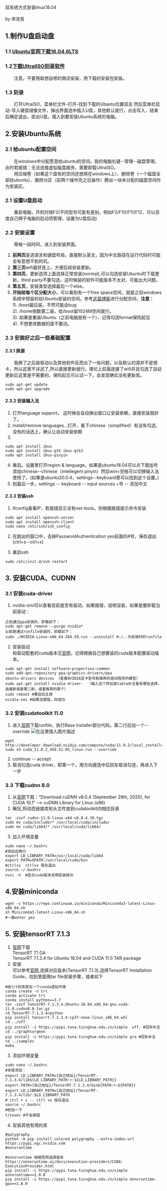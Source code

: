 双系统方式安装linux18.04\
\
by 宋尧哲

## 1.制作U盘启动盘
### 1.1 [Ubuntu官网下载18.04.6LTS](https://releases.ubuntu.com/18.04.6/?_ga=2.81622804.201014072.1658110110-1011758718.1649071342)
### 1.2[下载UltralISO刻录软件](https://www.ultraiso.com/)
&emsp;&emsp;注意，不要用联想自带的商店安装，用下载的安装包安装。
### 1.3 刻录
&emsp;&emsp;打开UltraISO，菜单栏文件-打开-找到下载的Ubantu位置双击 然后菜单栏启动-写入硬盘镜像文件，弹出界面选中插入U盘，其他默认就行，点击写入，结束后确定退出，拔出U盘，插入到要安装Ubuntu系统的电脑。
## 2.安装Ubuntu系统
### 2.1 给ubuntu配置空间
&emsp;&emsp;在windows中分配愿意给ubuntu的空间。我的电脑右键--管理--磁盘管理。此时若报错：无法连接虚拟磁盘服务，需要卸载UltraISO。\
&emsp;&emsp;用压缩卷（如果这个盘有的空间还想用在windows上）、删除卷（一个磁盘全部给ubuntu）、删除分区（前两个操作完之后操作）腾出一块未分配的磁盘空间作为安装区。
### 2.1 设置U盘启动
&emsp;&emsp;重启电脑，开机时按F2(不同型号可能有差别，例如F2/F10/F11/F12，可以百度自己牌子电脑的启动项管理，设置为U盘启动)
### 2.2 安装设置
&emsp;&emsp;等候一段时间，进入到安装界面。
1. **前两页**是选语言和键盘布局，直接默认英文，因为中文路径在运行代码时可能会有意想不到的坑。
2. **第三页**wifi最好连上，方便后续安装更新。
3. **第四页**，更新选项上面选择正常安装(normal),可以勾选安装Ubuntu时下载更新。third party不要勾选，这时候装的软件可能版本不太对，可能出大问题。
4. **第五页**，安装类型选择最后一个else。
5. **开始给每个区分配大小**，可以看到有一个free space空间，就是之前windows系统中预留的给Ubuntu安装的空间。参考[这篇博客](https://blog.csdn.net/baidu_36602427/article/details/86548203)进行分配空间，**注意：**\
1). /boot最后装，不然可能会bug\
2). /home倒数第二装，给/boot留1024M空间就行。\
3). 如果是重装Ubuntu（之前电脑就有一个），记得勾选format保险起见\
4). 不想更改数据的盘不要动。
### 2.3 安装好之后一些基础配置
#### 2.3.1 换源
&emsp;&emsp;我换了之后装驱动以及其他软件反而出了一些问题，以及默认的源并不是很卡，所以这里不详述了,所以直接更新就行。理论上前面连接了wifi并且勾选了自动更新后这里是不需要的，保险起见可以试一下，会发现确实没有更新库。
```
sudo apt-get update
sudo apt-get upgrade
```
#### 2.3.2 安装输入法
1. 打开language support， 这时候会自动弹出窗口让安装依赖，直接安装就好了。
2. install/remove languages...打开，看下chinese（simplified）有没有勾选，没有的话选上，确认让自动安装依赖
3. 
```
sudo apt install ibus
sudo apt install ibus-gtk ibus-gtk3
sudo apt install ibus-pinyin
```
4. 重启。设置里打开region & language。如果是ubuntu18.04可以点下面加号添加chinese--chinese（intellegent pinyin）然后win+空格可以切换输入法使用了。(如果是ubuntu20.0.4，settings--keyboard里可以找到这个设置。)
5. 到最后一步，settings -- keyboard -- input sources +号 -- 添加中文
#### 2.3.3 安装ssh
1. ifconfig查看IP，若报错显示没有net-tools，则根据报错提示命令安装
```
sudo apt install openssh-server
sudo apt install openssh-client
sudo nano /etc/ssh/ssh_config
```
2. 在跳出的窗口中，去掉PasswordAuthentication yes前面的#号，保存退出(ctrl+s--ctrl+x)

3. 重启ssh
```
sudo /etc/init.d/ssh restart
```
## 3. 安装CUDA、CUDNN
### 3.1 安装cuda-driver
1. nvidia-smi可以查看目前是否有驱动，如果报错，说明没装，如果是要卸载当前驱动：
```
之前通过ppa安装的，卸载如下：
sudo apt-get remove --purge nvidia*
以前是通过runfile安装的，卸载如下：
sudo ./NVIDIA-Linux-x86_64-384.59.run --uninstall #./..为安装时的runfile
```
2. 安装驱动\
和驱动配套的cuda版本见[官网](https://docs.nvidia.com/cuda/cuda-toolkit-release-notes/index.html)，记得根据自己想要装的cuda版本配置驱动版本。
```
sudo apt-get install software-properties-common
sudo add-apt-repository ppa:graphics-drivers/ppa
ubuntu-drivers devices （查看NVIDIA显卡型号和推荐的驱动程序的模型）
sudo apt-get install nvidia-driver-  （输入这个然后按table补全看有哪些选择，选最新或者第二新，或者推荐的那个）
sudo reboot #重启后生效
nvidia-smi #如果没报错，则成功
```


### 3.2 安装cudatoolkit 11.0
1. 进入[官网](https://developer.nvidia.com/cuda-downloads)下载runfile，执行Base Installer部分代码，第二行后加一个--override
![在这里插入图片描述](https://img-blog.csdnimg.cn/cf93746dbfba454fa3f32a9b41370ad6.png)
```
wget http://developer.download.nvidia.com/compute/cuda/11.0.2/local_installers/cuda_11.0.2_450.51.05_linux.run
sudo sh cuda_11.0.2_450.51.05_linux.run --override
```
2. continue -- accept
3. 取消勾选cuda driver，即第一个，用方向键选中后回车取消勾选，再进入下一步

### 3.3 下载cudnn 8.0
1. 从[官网](https://developer.nvidia.com/rdp/cudnn-archive)下载：“Download cuDNN v8.0.4 (September 28th, 2020), for CUDA 10.1” --> cuDNN Library for Linux (x86)
2. 解压,将动态链接库和头文件放到cudatoolkit内相应目录
```
tar -zxvf cudnn-11.0-linux-x64-v8.0.4.30.tgz
sudo mv cuda/include/* /usr/local/cuda/include/
sudo mv cuda/lib64/* /usr/local/cuda/lib64/
```

3. 加入环境变量
```
sudo nano ~/.bashrc 
#添加这两行
export LD_LIBRARY_PATH=/usr/local/cuda/lib64
export PATH=$PATH:/usr/local/cuda/bin
#ctrl+s  ctrl+x 保存退出
source ~/.bashrc
nvcc -V  #显示cuda版本说明安装成功
```

## 4.安装miniconda
```
wget -c https://repo.continuum.io/miniconda/Miniconda3-latest-Linux-x86_64.sh
sh Miniconda3-latest-Linux-x86_64.sh
#一路enter yes
```


## 5. 安装tensorRT 7.1.3
1. [官网](https://developer.nvidia.com/nvidia-tensorrt-7x-download)下载\
TensorRT 7.1 GA \
TensorRT 7.1.3.4 for Ubuntu 18.04 and CUDA 11.0 TAR package
2. 安装\
可以参考[官网](https://docs.nvidia.com/deeplearning/tensorrt/archives/index.html#trt_7),选择对应版本(TensorRT 7.1.3),选择TensorRT Installation Guide，找到里面用tar file安装步骤，或者如下
 
 ```
 #给trt的库放在一个conda虚拟环境
 conda create -n trt
 conda activate trt
 conda install python==3.7
 tar -zxvf TensorRT-7.1.3.4.Ubuntu-18.04.x86_64-gnu.cuda-11.0.cudnn8.0.tar.gz
 cd TensorRT-7.1.3.4/python
 pip install tensorrt-7.1.3.4-cp37-none-linux_x86_64.whl
 cd ../uff
 pip install -i https://pypi.tuna.tsinghua.edu.cn/simple  uff- #回车补全
 cd ../graphsurgeon
pip install -i https://pypi.tuna.tsinghua.edu.cn/simple gra #回车补全
cd ../samples
make
 ```

3. 添加环境变量
```
sudo nano ~/.bashrc
#末尾添加：
export LD_LIBRARY_PATH={自己地址}/TensorRT-7.1.3.4/lib${LD_LIBRARY_PATH:+:${LD_LIBRARY_PATH}}
export PATH={自己地址}/TensorRT-7.1.3.4/bin${PATH:+:${PATH}}
export LD_LIBRARY_PATH={自己地址}/TensorRT-7.1.3.4/lib/:$LD_LIBRARY_PATH
# ctrl + s -- ctrl +x 保存退出
source ~/.bashrc
#检验一下
trtexec #不会报错
```

4. 安装其他有用的库
```
#polygraphy
python -m pip install colored polygraphy --extra-index-url https://pypi.ngc.nvidia.com
#onnxruntime

#onnxruntime 根据官网选择版本 
https://onnxruntime.ai/docs/execution-providers/CUDA-ExecutionProvider.html
pip install -i https://pypi.tuna.tsinghua.edu.cn/simple onnxruntime==1.8.0
pip install -i https://pypi.tuna.tsinghua.edu.cn/simple onnxruntime-gpu==1.8.0
```

